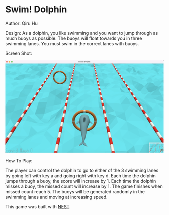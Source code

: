 # Swim! Dolphin

Author: Qiru Hu

Design: As a dolphin, you like swimming and you want to jump through as much buoys as possible. The buoys will float towards you in three swimming lanes. You must swim in the correct lanes with buoys.

Screen Shot:

![Screen Shot](screenshot.png)

How To Play:

The player can control the dolphin to go to either of the 3 swimming lanes by going left with key a and going right with key d. Each time the dolphin jumps through a buoy, the score will increase by 1. Each time the dolphin misses a buoy, the missed count will increase by 1. The game finishes when missed count reach 5.
The buoys will be generated randomly in the swimming lanes and moving at increasing speed.


This game was built with [NEST](NEST.md).
